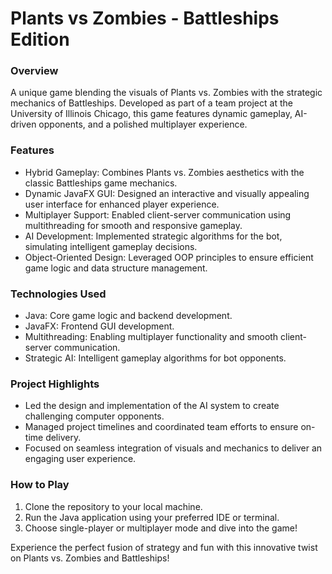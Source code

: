 # Plants vs Zombies - Battleships Edition

### Overview
A unique game blending the visuals of Plants vs. Zombies with the strategic mechanics of Battleships. Developed as part of a team project at the University of Illinois Chicago, this game features dynamic gameplay, AI-driven opponents, and a polished multiplayer experience.

### Features
- Hybrid Gameplay: Combines Plants vs. Zombies aesthetics with the classic Battleships game mechanics.
- Dynamic JavaFX GUI: Designed an interactive and visually appealing user interface for enhanced player experience.
- Multiplayer Support: Enabled client-server communication using multithreading for smooth and responsive gameplay.
- AI Development: Implemented strategic algorithms for the bot, simulating intelligent gameplay decisions.
- Object-Oriented Design: Leveraged OOP principles to ensure efficient game logic and data structure management.

### Technologies Used
- Java: Core game logic and backend development.
- JavaFX: Frontend GUI development.
- Multithreading: Enabling multiplayer functionality and smooth client-server communication.
- Strategic AI: Intelligent gameplay algorithms for bot opponents.

### Project Highlights
- Led the design and implementation of the AI system to create challenging computer opponents.
- Managed project timelines and coordinated team efforts to ensure on-time delivery.
- Focused on seamless integration of visuals and mechanics to deliver an engaging user experience.

### How to Play
1. Clone the repository to your local machine.
2. Run the Java application using your preferred IDE or terminal.
3. Choose single-player or multiplayer mode and dive into the game!

Experience the perfect fusion of strategy and fun with this innovative twist on Plants vs. Zombies and Battleships!
